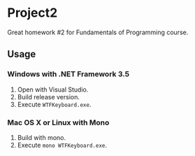 # Project2

Great homework #2 for Fundamentals of Programming course.

## Usage

### Windows with .NET Framework 3.5

1. Open with Visual Studio.
2. Build release version. 
3. Execute `WTFKeyboard.exe`.

### Mac OS X or Linux with Mono

1. Build with mono.
2. Execute `mono WTFKeyboard.exe`.
